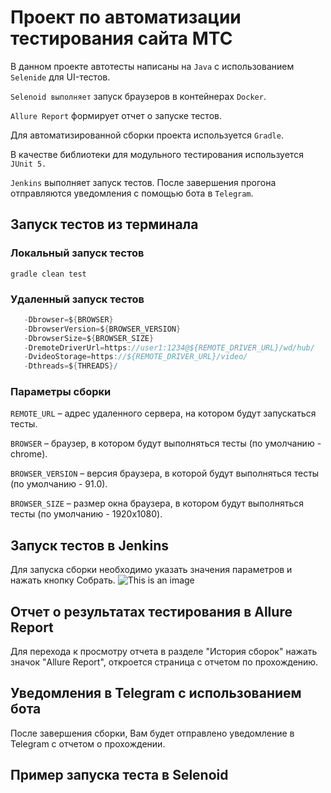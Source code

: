 # Проект по автоматизации тестирования сайта МТС

В данном проекте автотесты написаны на `Java` с использованием `Selenide` для UI-тестов.

`Selenoid выполняет` запуск браузеров в контейнерах `Docker`.

`Allure Report` формирует отчет о запуске тестов.

Для автоматизированной сборки проекта используется `Gradle`.

В качестве библиотеки для модульного тестирования используется `JUnit 5.`

`Jenkins` выполняет запуск тестов. После завершения прогона отправляются уведомления с помощью бота в `Telegram`.
##  Запуск тестов из терминала
###  Локальный запуск тестов
```gradle clean test```
###   Удаленный запуск тестов
 ```gradle clean test
    -Dbrowser=${BROWSER}
    -DbrowserVersion=${BROWSER_VERSION}
    -DbrowserSize=${BROWSER_SIZE}
    -DremoteDriverUrl=https://user1:1234@${REMOTE_DRIVER_URL}/wd/hub/
    -DvideoStorage=https://${REMOTE_DRIVER_URL}/video/
    -Dthreads=${THREADS}/
```

###    Параметры сборки
```REMOTE_URL``` – адрес удаленного сервера, на котором будут запускаться тесты.

```BROWSER``` – браузер, в котором будут выполняться тесты (по умолчанию - chrome).

```BROWSER_VERSION``` – версия браузера, в которой будут выполняться тесты (по умолчанию - 91.0).

```BROWSER_SIZE``` – размер окна браузера, в котором будут выполняться тесты (по умолчанию - 1920x1080).
##  Запуск тестов в Jenkins
Для запуска сборки необходимо указать значения параметров и нажать кнопку Собрать.
![This is an image]("C:\Users\odofl\YandexDisk\Скриншоты\2023-01-25_20-19-53.png")
##  Отчет о результатах тестирования в Allure Report
Для перехода к просмотру отчета в разделе "История сборок" нажать значок "Allure Report", откроется страница с отчетом по прохождению.
##  Уведомления в Telegram с использованием бота
После завершения сборки, Вам будет отправлено уведомление в Telegram с отчетом о прохождении.
##  Пример запуска теста в Selenoid
